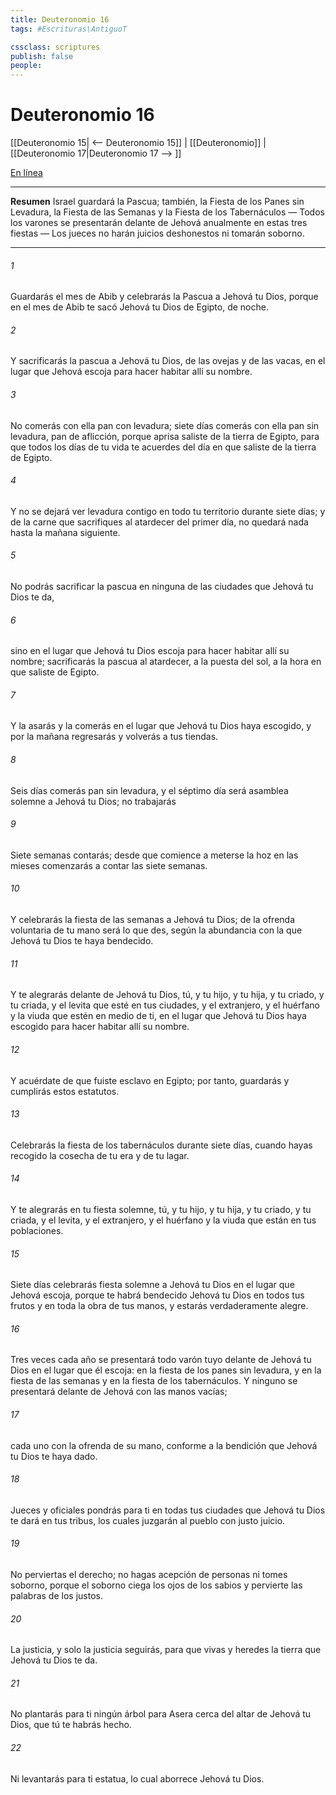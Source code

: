 ```yaml
---
title: Deuteronomio 16
tags: #Escrituras\AntiguoT

cssclass: scriptures
publish: false
people:
---
```


# Deuteronomio 16
[[Deuteronomio 15| <-- Deuteronomio 15]] | [[Deuteronomio]] | [[Deuteronomio 17|Deuteronomio 17 --> ]]

[En línea](https://churchofjesuschrist.org/study/scriptures/ot/deut/16?lang=spa)

---
__Resumen__
Israel guardará la Pascua; también, la Fiesta de los Panes sin Levadura, la Fiesta de las Semanas y la Fiesta de los Tabernáculos — Todos los varones se presentarán delante de Jehová anualmente en estas tres fiestas — Los jueces no harán juicios deshonestos ni tomarán soborno.

---
###### 1 
Guardarás el mes de Abib y celebrarás la Pascua a Jehová tu Dios, porque en el mes de Abib te sacó Jehová tu Dios de Egipto, de noche.

###### 2 
Y sacrificarás la pascua a Jehová tu Dios, de las ovejas y de las vacas, en el lugar que Jehová escoja para hacer habitar allí su nombre.

###### 3 
No comerás con ella pan con levadura; siete días comerás con ella pan sin levadura, pan de aflicción, porque aprisa saliste de la tierra de Egipto, para que todos los días de tu vida te acuerdes del día en que saliste de la tierra de Egipto.

###### 4 
Y no se dejará ver levadura contigo en todo tu territorio durante siete días; y de la carne que sacrifiques al atardecer del primer día, no quedará nada hasta la mañana siguiente.

###### 5 
No podrás sacrificar la pascua en ninguna de las ciudades que Jehová tu Dios te da,

###### 6 
sino en el lugar que Jehová tu Dios escoja para hacer habitar allí su nombre; sacrificarás la pascua al atardecer, a la puesta del sol, a la hora en que saliste de Egipto.

###### 7 
Y la asarás y la comerás en el lugar que Jehová tu Dios haya escogido, y por la mañana regresarás y volverás a tus tiendas.

###### 8 
Seis días comerás pan sin levadura, y el séptimo día será asamblea solemne a Jehová tu Dios; no trabajarás 

###### 9 
Siete semanas contarás; desde que comience a meterse la hoz en las mieses comenzarás a contar las siete semanas.

###### 10 
Y celebrarás la fiesta de las semanas a Jehová tu Dios; de la ofrenda voluntaria de tu mano será lo que des, según la abundancia con la que Jehová tu Dios te haya bendecido.

###### 11 
Y te alegrarás delante de Jehová tu Dios, tú, y tu hijo, y tu hija, y tu criado, y tu criada, y el levita que esté en tus ciudades, y el extranjero, y el huérfano y la viuda que estén en medio de ti, en el lugar que Jehová tu Dios haya escogido para hacer habitar allí su nombre.

###### 12 
Y acuérdate de que fuiste esclavo en Egipto; por tanto, guardarás y cumplirás estos estatutos.

###### 13 
Celebrarás la fiesta de los tabernáculos durante siete días, cuando hayas recogido la cosecha de tu era y de tu lagar.

###### 14 
Y te alegrarás en tu fiesta solemne, tú, y tu hijo, y tu hija, y tu criado, y tu criada, y el levita, y el extranjero, y el huérfano y la viuda que están en tus poblaciones.

###### 15 
Siete días celebrarás fiesta solemne a Jehová tu Dios en el lugar que Jehová escoja, porque te habrá bendecido Jehová tu Dios en todos tus frutos y en toda la obra de tus manos, y estarás verdaderamente alegre.

###### 16 
Tres veces cada año se presentará todo varón tuyo delante de Jehová tu Dios en el lugar que él escoja: en la fiesta de los panes sin levadura, y en la fiesta de las semanas y en la fiesta de los tabernáculos. Y ninguno se presentará delante de Jehová con las manos vacías;

###### 17 
cada uno con la ofrenda de su mano, conforme a la bendición que Jehová tu Dios te haya dado.

###### 18 
Jueces y oficiales pondrás para ti en todas tus ciudades que Jehová tu Dios te dará en tus tribus, los cuales juzgarán al pueblo con justo juicio.

###### 19 
No perviertas el derecho; no hagas acepción de personas ni tomes soborno, porque el soborno ciega los ojos de los sabios y pervierte las palabras de los justos.

###### 20 
La justicia, y solo la justicia seguirás, para que vivas y heredes la tierra que Jehová tu Dios te da.

###### 21 
No plantarás para ti ningún árbol para Asera cerca del altar de Jehová tu Dios, que tú te habrás hecho.

###### 22 
Ni levantarás para ti estatua, lo cual aborrece Jehová tu Dios.

